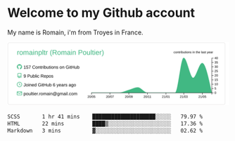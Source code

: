 # Welcome to my Github account

My name is Romain, i'm from Troyes in France.


[![](https://raw.githubusercontent.com/romainpltr/romainpltr/master/profile-summary-card-output/vue/0-profile-details.svg)](https://github.com/vn7n24fzkq/github-profile-summary-cards)


<!--START_SECTION:waka-->
```text
SCSS       1 hr 41 mins    ████████████████████░░░░░   79.97 % 
HTML       22 mins         ████▒░░░░░░░░░░░░░░░░░░░░   17.36 % 
Markdown   3 mins          ▓░░░░░░░░░░░░░░░░░░░░░░░░   02.62 % 
```
<!--END_SECTION:waka-->
